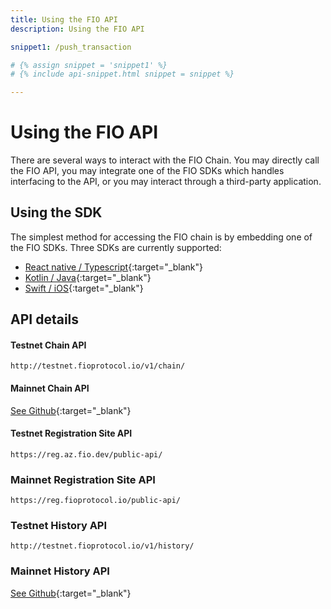 ```yaml
---
title: Using the FIO API
description: Using the FIO API

snippet1: /push_transaction

# {% assign snippet = 'snippet1' %}
# {% include api-snippet.html snippet = snippet %}

---
```


# Using the FIO API

There are several ways to interact with the FIO Chain. You may directly call the FIO API, you may integrate one of the FIO SDKs which handles interfacing to the API, or you may interact through a third-party application. 

## Using the SDK

The simplest method for accessing the FIO chain is by embedding one of the FIO SDKs. Three SDKs are currently supported:

* [React native / Typescript](https://github.com/fioprotocol/fiosdk_typescript){:target="_blank"}
* [Kotlin / Java](https://github.com/fioprotocol/fiosdk_kotlin){:target="_blank"}
* [Swift / iOS](https://github.com/fioprotocol/fiosdk_ios){:target="_blank"}

## API details

#### Testnet Chain API

`http://testnet.fioprotocol.io/v1/chain/`

#### Mainnet Chain API

[See Github](https://github.com/fioprotocol/fio.mainnet){:target="_blank"}

#### Testnet Registration Site API

`https://reg.az.fio.dev/public-api/`

### Mainnet Registration Site API

`https://reg.fioprotocol.io/public-api/`

### Testnet History API

`http://testnet.fioprotocol.io/v1/history/`

### Mainnet History API

[See Github](https://github.com/fioprotocol/fio.mainnet){:target="_blank"}
